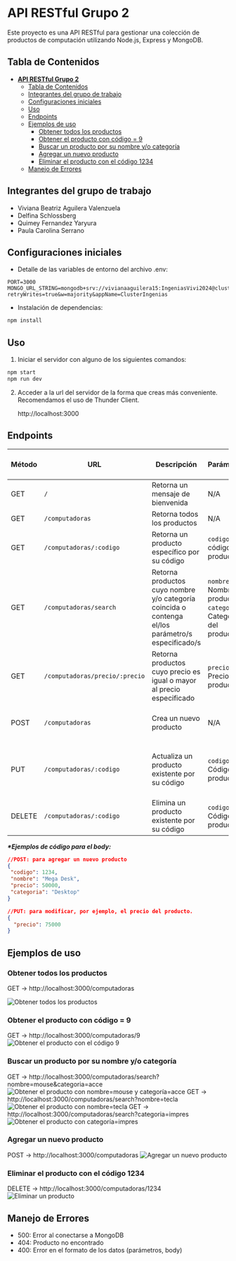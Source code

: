 # **API RESTful Grupo 2**

Este proyecto es una API RESTful para gestionar una colección de productos de computación utilizando Node.js, Express y MongoDB.


## Tabla de Contenidos
- [**API RESTful Grupo 2**](#api-restful-grupo-2)
  - [Tabla de Contenidos](#tabla-de-contenidos)
  - [Integrantes del grupo de trabajo](#integrantes-del-grupo-de-trabajo)
  - [Configuraciones iniciales](#configuraciones-iniciales)
  - [Uso](#uso)
  - [Endpoints](#endpoints)
  - [Ejemplos de uso](#ejemplos-de-uso)
    - [Obtener todos los productos](#obtener-todos-los-productos)
    - [Obtener el producto con código = 9](#obtener-el-producto-con-código--9)
    - [Buscar un producto por su nombre y/o categoría](#buscar-un-producto-por-su-nombre-yo-categoría)
    - [Agregar un nuevo producto](#agregar-un-nuevo-producto)
    - [Eliminar el producto con el código 1234](#eliminar-el-producto-con-el-código-1234)
  - [Manejo de Errores](#manejo-de-errores)

## Integrantes del grupo de trabajo
- Viviana Beatriz Aguilera Valenzuela 
- Delfina Schlossberg 
- Quimey Fernandez Yaryura
- Paula Carolina Serrano

## Configuraciones iniciales
- Detalle de las variables de entorno del archivo .env:
```
PORT=3000
MONGO_URL_STRING=mongodb+srv://vivianaaguilera15:IngeniasVivi2024@clusteringenias.chsesoe.mongodb.net/?retryWrites=true&w=majority&appName=ClusterIngenias
```
- Instalación de dependencias:
```bash
npm install
```

## Uso
1. Iniciar el servidor con alguno de los siguientes comandos:
```bash
npm start
npm run dev
```
2. Acceder a la url del servidor de la forma que creas más conveniente. Recomendamos el uso de Thunder Client.
   
   http://localhost:3000

## Endpoints

| Método | URL                        | Descripción                                                                 | Parámetros                                    | Cuerpo de la Solicitud                      |
|--------|----------------------------|-----------------------------------------------------------------------------|----------------------------------------------|---------------------------------------------|
| GET    | `/`                        | Retorna un mensaje de bienvenida                                            | N/A                                          | N/A                                         |
| GET    | `/computadoras`            | Retorna todos los productos                                                 | N/A                                          | N/A                                         |
| GET    | `/computadoras/:codigo`    | Retorna un producto específico por su código                                | `codigo`: código del producto                | N/A                                         |
| GET    | `/computadoras/search`     | Retorna productos cuyo nombre y/o categoría coincida o contenga el/los parámetro/s especificado/s | `nombre`: Nombre del producto, `categoría`: Categoría del producto | N/A         |
| GET    | `/computadoras/precio/:precio` | Retorna productos cuyo precio es igual o mayor al precio especificado       | `precio`: Precio del producto                | N/A                                         |
| POST   | `/computadoras`            | Crea un nuevo producto                                                      | N/A                                          | Producto en formato JSON*                   |
| PUT    | `/computadoras/:codigo`    | Actualiza un producto existente por su código                               | `codigo`: Código del producto                | Datos del producto en formato JSON*         |
| DELETE | `/computadoras/:codigo`    | Elimina un producto existente por su código                                 | `codigo`: Código del producto                | N/A                                         |


___*Ejemplos de código para el body:___ 
   ```json
   //POST: para agregar un nuevo producto
{
    "codigo": 1234,
    "nombre": "Mega Desk",
    "precio": 50000,
    "categoria": "Desktop"
  }

  //PUT: para modificar, por ejemplo, el precio del producto.
  {
     "precio": 75000
  }
```
## Ejemplos de uso
### Obtener todos los productos
GET -> http://localhost:3000/computadoras

![Obtener todos los productos](./img/get.png)

### Obtener el producto con código = 9
GET -> http://localhost:3000/computadoras/9
![Obtener el producto con el código 9](./img/get_id.png)

### Buscar un producto por su nombre y/o categoría
GET -> http://localhost:3000/computadoras/search?nombre=mouse&categoria=acce
![Obtener el producto con nombre=mouse y categoría=acce](./img/search_2p.png)
GET -> http://localhost:3000/computadoras/search?nombre=tecla
![Obtener el producto con nombre=tecla](./img/search_nomb.png)
GET -> http://localhost:3000/computadoras/search?categoria=impres
![Obtener el producto con categoría=impres](./img/search_cat.png)

### Agregar un nuevo producto
POST -> http://localhost:3000/computadoras
![Agregar un nuevo producto](./img/post.png)


### Eliminar el producto con el código 1234
DELETE -> http://localhost:3000/computadoras/1234
![Eliminar un producto](./img/delete.png)

## Manejo de Errores
- 500: Error al conectarse a MongoDB
- 404: Producto no encontrado
- 400: Error en el formato de los datos (parámetros, body)


